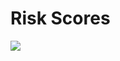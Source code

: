 # Risk Scores

![](https:diagram.net/?lightbox=1#Uhttps%3A%2F%2Fraw.githubusercontent.com%2Fbryan-nice%2Frisk-scores%2Fmaster%2Fml_factory_v2)